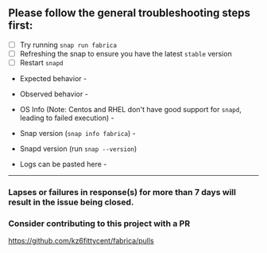 ## Please follow the general troubleshooting steps first:

- [ ] Try running `snap run fabrica`
- [ ] Refreshing the snap to ensure you have the latest `stable` version
- [ ] Restart `snapd`

* Expected behavior -


* Observed behavior - 


* OS Info (Note: Centos and RHEL don't have good support for `snapd`, leading to failed execution) -


* Snap version (`snap info fabrica`) - 


* Snapd version (run `snap --version`) 


* Logs can be pasted here - 


---
### Lapses or failures in response(s) for more than 7 days will result in the issue being closed. 

### Consider contributing to this project with a PR ###

https://github.com/kz6fittycent/fabrica/pulls
